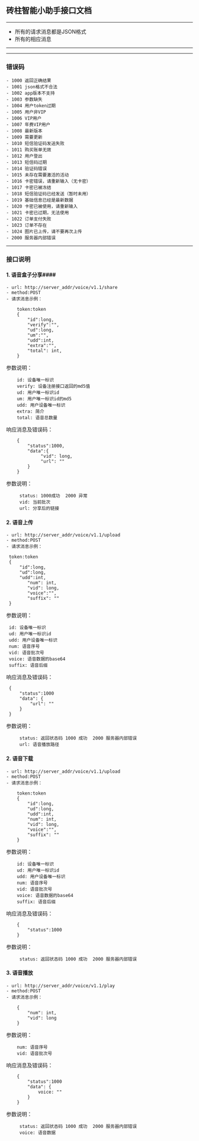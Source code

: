 ## 砖柱智能小助手接口文档 ##

***
- 所有的请求消息都是JSON格式
- 所有的相应消息

***

***
### 错误码 ###
	- 1000 返回正确结果
	- 1001 json格式不合法
	- 1002 app版本不支持
	- 1003 参数缺失
	- 1004 用户token过期
	- 1005 用户非VIP
	- 1006 VIP用户
	- 1007 年费VIP用户
	- 1008 最新版本
	- 1009 需要更新
	- 1010 短信验证码发送失败
	- 1011 购买账单无效
	- 1012 用户登出
	- 1013 短信码过期
	- 1014 验证码错误
	- 1015 未存在需要激活的活动
	- 1016 卡密错误，请重新输入（无卡密）
	- 1017 卡密已被冻结
	- 1018 短信验证码已经发送（暂时未用）
	- 1019 基础信息已经是最新数据
	- 1020 卡密已被使用，请重新输入
	- 1021 卡密已过期，无法使用
	- 1022 订单支付失败
	- 1023 订单不存在
	- 1024 图片已上传，请不要再次上传
	- 2000 服务器内部错误
***

### 接口说明 ###

#### 1. 语音盒子分享####

	- url: http://server_addr/voice/v1.1/share
	- method:POST
	- 请求消息示例：

```
	token:token
	{
		"id":long,
		"verify":"",
		"ud":long,
		"um":"",
        "udd":int,
		"extra":"",
        "total": int,
	}
```

参数说明：

```
	id: 设备唯一标识
	verify: 设备注册接口返回的md5值
	ud: 用户唯一标识id
    um: 用户唯一标识id的md5
	udd: 用户设备唯一标识
    extra: 简介
    total: 语音总数量
```

响应消息及错误码：

```
	{
		"status":1000,
		"data":{
             "vid": long, 
			 "url": ""
		}
	}
```

参数说明：

```
     status: 1000成功  2000 异常
     vid: 当前批次
     url: 分享后的链接
```

#### 2. 语音上传 ####
   
    - url: http://server_addr/voice/v1.1/upload
   	- method:POST
   	- 请求消息示例：
   
   ```
   	token:token
   	{
   		"id":long,
   		"ud":long,
   		"udd":int,
           "num": int,
           "vid": long,
           "voice":"",
           "suffix": ""
   	}
   ```
   
   参数说明：
   
   ```
   	id: 设备唯一标识
   	ud: 用户唯一标识id
   	udd: 用户设备唯一标识
    num: 语音序号
    vid: 语音批次号
    voice: 语音数据的base64
    suffix: 语音后缀
   ```
   
   响应消息及错误码：
   
   ```
   	{
   		"status":1000
        "data": {
            "url": ""
        }
   	}
   ```
   
   参数说明：
   
   ```
        status: 返回状态码 1000 成功  2000 服务器内部错误
        url: 语音播放路径
   ```

#### 2. 语音下载 ####

    - url: http://server_addr/voice/v1.1/upload
	- method:POST
	- 请求消息示例：

```
	token:token
	{
		"id":long,
		"ud":long,
		"udd":int,
        "num": int,
        "vid": long,
        "voice":"",
        "suffix": ""
	}
```

参数说明：

```
	id: 设备唯一标识
	ud: 用户唯一标识id
	udd: 用户设备唯一标识
    num: 语音序号
    vid: 语音批次号
    voice: 语音数据的base64
    suffix: 语音后缀
```

响应消息及错误码：

```
	{
		"status":1000
	}
```

参数说明：

```
     status: 返回状态码 1000 成功  2000 服务器内部错误
```
#### 3. 语音播放 ####

    - url: http://server_addr/voice/v1.1/play
	- method:POST
	- 请求消息示例：

```
	{
        "num": int,
        "vid": long
	}
```

参数说明：

```
    num: 语音序号
    vid: 语音批次号
```

响应消息及错误码：

```
	{
		"status":1000
        "data": {
            voice: ""
        }
	}
```

参数说明：

```
     status: 返回状态码 1000 成功  2000 服务器内部错误
     voice: 语音数据
```

